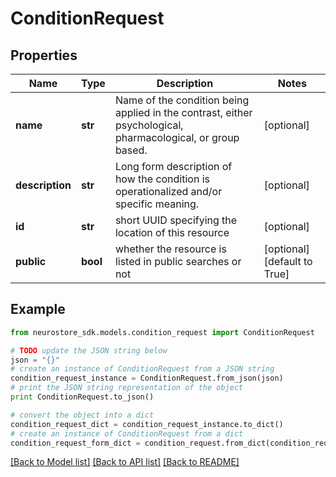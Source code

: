 # ConditionRequest


## Properties
Name | Type | Description | Notes
------------ | ------------- | ------------- | -------------
**name** | **str** | Name of the condition being applied in the contrast, either psychological, pharmacological, or group based. | [optional] 
**description** | **str** | Long form description of how the condition is operationalized and/or specific meaning. | [optional] 
**id** | **str** | short UUID specifying the location of this resource | [optional] 
**public** | **bool** | whether the resource is listed in public searches or not | [optional] [default to True]

## Example

```python
from neurostore_sdk.models.condition_request import ConditionRequest

# TODO update the JSON string below
json = "{}"
# create an instance of ConditionRequest from a JSON string
condition_request_instance = ConditionRequest.from_json(json)
# print the JSON string representation of the object
print ConditionRequest.to_json()

# convert the object into a dict
condition_request_dict = condition_request_instance.to_dict()
# create an instance of ConditionRequest from a dict
condition_request_form_dict = condition_request.from_dict(condition_request_dict)
```
[[Back to Model list]](../README.md#documentation-for-models) [[Back to API list]](../README.md#documentation-for-api-endpoints) [[Back to README]](../README.md)


